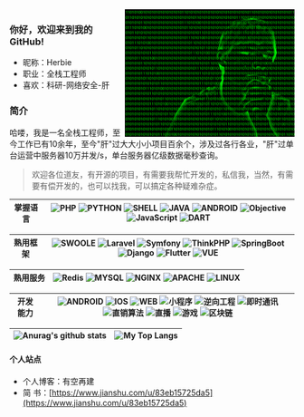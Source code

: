 <img align='right' src='./21a228e161aaaa4921c752e3e0c0555a.gif' width='300'>

### 你好，欢迎来到我的GitHub!

- 昵称：Herbie
- 职业：全栈工程师
- 喜欢：科研-网络安全-肝

### 简介
哈喽，我是一名全栈工程师，至今工作已有10余年，至今"肝"过大大小小项目百余个，涉及过各行各业，"肝"过单台运营中服务器10万并发/s，单台服务器亿级数据毫秒查询。

> 欢迎各位道友，有开源的项目，有需要我帮忙开发的，私信我，当然，有需要有偿开发的，也可以找我，可以搞定各种疑难杂症。

掌握语言 | ![PHP](https://img.shields.io/badge/PHP-语言-blue) ![PYTHON](https://img.shields.io/badge/PYTHON-语言-blue) ![SHELL](https://img.shields.io/badge/SHELL-语言-blue) ![JAVA](https://img.shields.io/badge/JAVA-语言-blue) ![ANDROID](https://img.shields.io/badge/ANDROID-语言-blue) ![Objective](https://img.shields.io/badge/Objective-语言-blue) ![JavaScript](https://img.shields.io/badge/JavaScript-语言-blue)  ![DART](https://img.shields.io/badge/DART-语言-blue)|
|--|-|

熟用框架 | ![SWOOLE](https://img.shields.io/badge/SWOOLE-框架-orange) ![Laravel](https://img.shields.io/badge/Laravel-框架-orange) ![Symfony](https://img.shields.io/badge/Symfony-框架-orange) ![ThinkPHP](https://img.shields.io/badge/ThinkPHP-框架-orange) ![SpringBoot](https://img.shields.io/badge/SpringBoot-框架-orange) ![Django](https://img.shields.io/badge/Django-框架-orange) ![Flutter](https://img.shields.io/badge/Flutter-框架-orange) ![VUE](https://img.shields.io/badge/VUE-框架-orange) |
|--|-|

熟用服务 | ![Redis](https://img.shields.io/badge/Redis-数据库-yellow) ![MYSQL](https://img.shields.io/badge/MySQL-数据库-yellow) ![NGINX](https://img.shields.io/badge/NGINX-服务-yellow) ![APACHE](https://img.shields.io/badge/APACHE-服务-yellow) ![LINUX](https://img.shields.io/badge/LINUX-系统-yellow) |
|--|-|

开发能力 | ![ANDROID](https://img.shields.io/badge/ANDROID-开发-green) ![IOS](https://img.shields.io/badge/IOS-开发-green) ![WEB](https://img.shields.io/badge/WEB-开发-green) ![小程序](https://img.shields.io/badge/小程序-开发-green) ![逆向工程](https://img.shields.io/badge/逆向工程-开发-green) ![即时通讯](https://img.shields.io/badge/即时通讯-开发-green) ![直销算法](https://img.shields.io/badge/直销算法-开发-green) ![直播](https://img.shields.io/badge/直播-开发-green) ![游戏](https://img.shields.io/badge/游戏-开发-green) ![区块链](https://img.shields.io/badge/区块链-开发-green)|
|--|-|

|![Anurag's github stats](https://github-readme-stats.vercel.app/api?username=fsg-herbie&show_icons=true&locale=en&hide_border=true)|![My Top Langs](https://github-readme-stats.vercel.app/api/top-langs/?username=fsg-herbie&locale=en&hide_border=true&layout=compact)|
|-|-|

#### 个人站点
- 个人博客：有空再建
- 简   书：[https://www.jianshu.com/u/83eb15725da5](https://www.jianshu.com/u/83eb15725da5)
